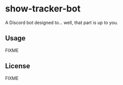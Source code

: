 # show-tracker-bot

A Discord bot designed to... well, that part is up to you.

## Usage

FIXME

## License

FIXME
